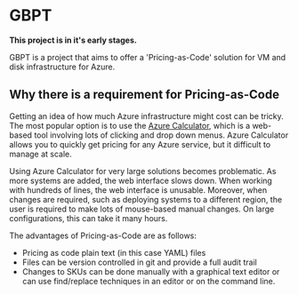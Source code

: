 # GBPT

**This project is in it's early stages.**

GBPT is a project that aims to offer a 'Pricing-as-Code' solution for VM and
disk infrastructure for Azure.

## Why there is a requirement for Pricing-as-Code

Getting an idea of how much Azure infrastructure might cost can be tricky.
The most popular option is to use the
[Azure Calculator](https://azure.microsoft.com/en-gb/pricing/calculator/), which
is a web-based tool involving lots of clicking and drop down menus. Azure
Calculator allows you to quickly get pricing for any Azure service, but
it difficult to manage at scale.

Using Azure Calculator for very large solutions becomes problematic. As more
systems are added, the web interface slows down. When working with hundreds of
lines, the web interface is unusable. Moreover, when changes are required, such
as deploying systems to a different region, the user is required to make lots
of mouse-based manual changes. On large configurations, this can take it many
hours.

The advantages of Pricing-as-Code are as follows:

* Pricing as code plain text (in this case YAML) files
* Files can be version controlled in git and provide a full audit trail
* Changes to SKUs can be done manually with a graphical text editor or can
  use find/replace techniques in an editor or on the command line.
  